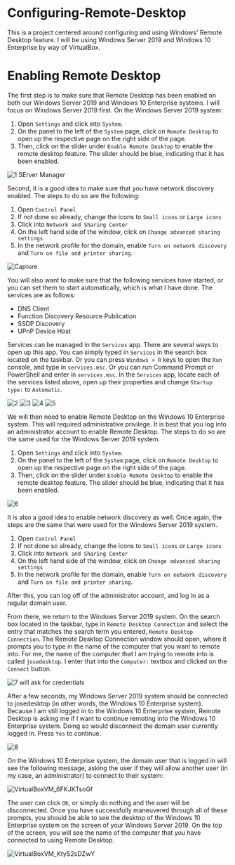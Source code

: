 # Configuring-Remote-Desktop

This is a project centered around configuring and using Windows' Remote Desktop feature. I will be using Windows Server 2019 and Windows 10 Enterprise by way of VirtualBox.

# Enabling Remote Desktop

The first step is to make sure that Remote Desktop has been enabled on both our Windows Server 2019 and Windows 10 Enterprise systems. I will focus on Windows Server 2019 first. On the Windows Server 2019 system: 

1. Open `Settings` and click into `System`.
2. On the panel to the left of the `System` page, click on `Remote Desktop` to open up the respective page on the right side of the page.
3. Then, click on the slider under `Enable Remote Desktop` to enable the remote desktop feature. The slider should be blue, indicating that it has been enabled.

![1  SErver Manager](https://github.com/johnnyh209/Configuring-Remote-Desktop/assets/33064730/b4994405-317b-4247-abc3-9750ba12d45f)

Second, it is a good idea to make sure that you have network discovery enabled. The steps to do so are the following:

1. Open `Control Panel` 
2. If not done so already, change the icons to `Small icons` or `Large icons`
3. Click into `Network and Sharing Center`
4. On the left hand side of the window, click on `Change advanced sharing settings`
5. In the network profile for the domain, enable `Turn on network discovery` and `Turn on file and printer sharing`.

![Capture](https://github.com/johnnyh209/Configuring-Remote-Desktop/assets/33064730/8cc2b96d-2e19-401d-a6c3-28a560434bf3)

You will also want to make sure that the following services have started, or you can set them to start automatically, which is what I have done. The services are as follows:

* DNS Client
* Function Discovery Resource Publication
* SSDP Discovery
* UPnP Device Host

Services can be managed in the `Services` app. There are several ways to open up this app. You can simply typed in `Services` in the search box located on the taskbar. Or you can press `Windows + R` keys to open the `Run` console, and type in `services.msc`. Or you can run Command Prompt or PowerShell and enter in `services.msc`. In the `Services` app, locate each of the services listed above, open up their properties and change `Startup type:` to `Automatic`. 

![2](https://github.com/johnnyh209/Configuring-Remote-Desktop/assets/33064730/edf8a0cd-e687-4bf5-bcf1-f0d0a40252e7)
![3](https://github.com/johnnyh209/Configuring-Remote-Desktop/assets/33064730/3f90062f-ac82-4bd0-bb83-0d198691bafc)
![4](https://github.com/johnnyh209/Configuring-Remote-Desktop/assets/33064730/04baa21c-a91d-48cb-947e-cc0f2a5f9a8d)
![5](https://github.com/johnnyh209/Configuring-Remote-Desktop/assets/33064730/6b31c31d-a3d9-432e-829d-0ad468f9d23d)

We will then need to enable Remote Desktop on the Windows 10 Enterprise system. This will required administrative privilege. It is best that you log into an administrator account to enable Remote Desktop. The steps to do so are the same used for the Windows Server 2019 system.

1. Open `Settings` and click into `System`.
2. On the panel to the left of the `System` page, click on `Remote Desktop` to open up the respective page on the right side of the page.
3. Then, click on the slider under `Enable Remote Desktop` to enable the remote desktop feature. The slider should be blue, indicating that it has been enabled.

![6](https://github.com/johnnyh209/Configuring-Remote-Desktop/assets/33064730/20908ff4-116f-4583-80e2-9e785421bff6)

It is also a good idea to enable network discovery as well. Once again, the steps are the same that were used for the Windows Server 2019 system.

1. Open `Control Panel` 
2. If not done so already, change the icons to `Small icons` or `Large icons`
3. Click into `Network and Sharing Center`
4. On the left hand side of the window, click on `Change advanced sharing settings`
5. In the network profile for the domain, enable `Turn on network discovery` and `Turn on file and printer sharing`.

After this, you can log off of the administrator account, and log in as a regular domain user. 

From there, we return to the Windows Server 2019 system. On the search box located in the taskbar, type in `Remote Desktop Connection` and select the entry that matches the search term you entered, `Remote Desktop Connection`. The Remote Desktop Connection window should open, where it prompts you to type in the name of the computer that you want to remote into. For me, the name of the computer that I am trying to remote into is called `josedesktop`. I enter that into the `Computer:` textbox and clicked on the `Connect` button. 

![7 will ask for credentials](https://github.com/johnnyh209/Configuring-Remote-Desktop/assets/33064730/5ac2fc67-e376-47cc-b587-9842e4a5bb69)

After a few seconds, my Windows Server 2019 system should be connected to josedesktop (in other words, the Windows 10 Enterprise system). Because I am still logged in to the Windows 10 Enterprise system, Remote Desktop is asking me if I want to continue remoting into the Windows 10 Enterprise system. Doing so would disconnect the domain user currently logged in. Press `Yes` to continue. 

![8](https://github.com/johnnyh209/Configuring-Remote-Desktop/assets/33064730/15a5b2b1-9f5d-4ae6-8954-5110e059a03b)

On the Windows 10 Enterprise system, the domain user that is logged in will see the following message, asking the user if they will allow another user (in my case, an administrator) to connect to their system: 

![VirtualBoxVM_6FKJKTsoGf](https://github.com/johnnyh209/Configuring-Remote-Desktop/assets/33064730/6434c678-0315-4a94-9099-793600221ab1)

The user can click `OK`, or simply do nothing and the user will be disconnected. Once you have successfully maneuvered through all of these prompts, you should be able to see the desktop of the Windows 10 Enterprise system on the screen of your Windows Server 2019. On the top of the screen, you will see the name of the computer that you have connected to using Remote Desktop. 

![VirtualBoxVM_KtyS2sDZwY](https://github.com/johnnyh209/Configuring-Remote-Desktop/assets/33064730/51146ebb-a336-4467-bb38-6d26b3f26209)
